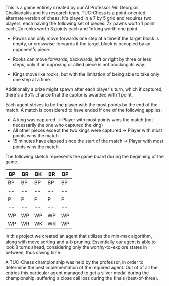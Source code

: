 This is a game entirely created by our AI Professor Mr. Georgios Chalkiadakis and his research team.
TUC-Chess is a point-oriented, alternate version of chess. It's played in a 7 by 5 grid and requires two players, each having
the following set of pieces: 7x pawns worth 1 point each, 2x rooks worth 3 points each and 1x king worth one point. 

- Pawns can only move forwards one step at a time if the target block is empty, or crosswise forwards if the target block is occupied by an
opponent's piece.

- Rooks can move forwards, backwards, left or right by three or less steps, only if an opposing or allied piece is not blocking its way.

- Kings move like rooks, but with the limitation of being able to take only one step at a time.

Additionally a prize might spawn after each player's turn, which if captured, there's a 95% chance that the captor is awarded with 1 point.

Each agent strives to be the player with the most points by the end of the match.
A match is considered to have ended if one of the following applies:

- A king was captured -> Player with most points wins the match (not necessarily the one who captured the king)
- All other pieces except the two kings were captured -> Player with most points wins the match
- 15 minutes have elapsed since the start of the match -> Player with most points wins the match

The following sketch represents the game board during the beginning of the game.

| BP  |  BR | BK | BR | BP |
| --- | --- | --- | --- | --- |
| BP | BP | BP | BP | BP |
| -- | -- | -- | -- | -- |
| P  | P  | P  | P  | P  | 
| -- | -- | -- | -- | -- |
| WP | WP | WP | WP | WP |
| WP | WR | WK | WR | WP |

In this project we created an agent that utilizes the min-max algorithm, along with move sorting and a-b pruning.
Essentially our agent is able to look 8 turns ahead, considering only the worthy-to-explore states in between, thus
saving time.

A TUC-Chess championship was held by the professor, in order to determine the best implementation of the required agent.
Out of of all the entries this particular agent managed to get a silver medal during the championship, suffering a close call loss 
during the finals (best-of-three).
